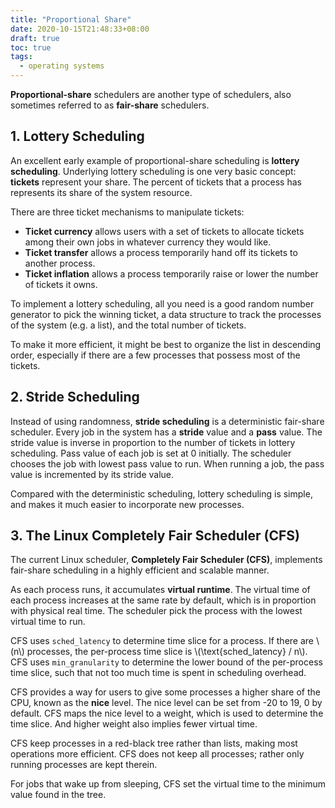 ```yaml
---
title: "Proportional Share"
date: 2020-10-15T21:48:33+08:00
draft: true
toc: true
tags:
  - operating systems
---
```


**Proportional-share** schedulers are another type of schedulers,
also sometimes referred to as **fair-share** schedulers.

## 1. Lottery Scheduling

An excellent early example of proportional-share scheduling is **lottery
scheduling**.
Underlying lottery scheduling is one very basic concept:
**tickets** represent your share.
The percent of tickets that a process has represents its share of the system
resource.

There are three ticket mechanisms to manipulate tickets:

* **Ticket currency** allows users with a set of tickets to allocate tickets
  among their own jobs in whatever currency they would like.
* **Ticket transfer** allows a process temporarily hand off its tickets to
  another process.
* **Ticket inflation** allows a process temporarily raise or lower the number
  of tickets it owns.

To implement a lottery scheduling,
all you need is a good random number generator to pick the winning ticket,
a data structure to track the processes of the system (e.g. a list),
and the total number of tickets.

To make it more efficient,
it might be best to organize the list in descending order,
especially if there are a few processes that possess most of the tickets.

## 2. Stride Scheduling

Instead of using randomness,
**stride scheduling** is a deterministic fair-share scheduler.
Every job in the system has a **stride** value and a **pass** value.
The stride value is inverse in proportion to the number of tickets in lottery
scheduling.
Pass value of each job is set at 0 initially.
The scheduler chooses the job with lowest pass value to run.
When running a job,
the pass value is incremented by its stride value.

Compared with the deterministic scheduling,
lottery scheduling is simple,
and makes it much easier to incorporate new processes.

## 3. The Linux Completely Fair Scheduler (CFS)

The current Linux scheduler, **Completely Fair Scheduler (CFS)**,
implements fair-share scheduling in a highly efficient and scalable manner.

As each process runs, it accumulates **virtual runtime**.
The virtual time of each process increases at the same rate by default,
which is in proportion with physical real time.
The scheduler pick the process with the lowest virtual time to run.

CFS uses `sched_latency` to determine time slice for a process.
If there are \\(n\\) processes,
the per-process time slice is \\(\text{sched_latency} / n\\).
CFS uses `min_granularity` to determine the lower bound of the per-process time
slice,
such that not too much time is spent in scheduling overhead.

CFS provides a way for users to give some processes a higher share of the CPU,
known as the **nice** level.
The nice level can be set from -20 to 19, 0 by default.
CFS maps the nice level to a weight,
which is used to determine the time slice.
And higher weight also implies fewer virtual time.

CFS keep processes in a red-black tree rather than lists,
making most operations more efficient.
CFS does not keep all processes;
rather only running processes are kept therein.

For jobs that wake up from sleeping,
CFS set the virtual time to the minimum value found in the tree.
